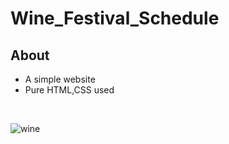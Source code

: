 # Wine_Festival_Schedule
## About 
- A simple website
- Pure HTML,CSS used
<br>

![wine](https://user-images.githubusercontent.com/116256182/236743032-e5d248c4-319e-4df9-a814-5a89446f793f.png)
